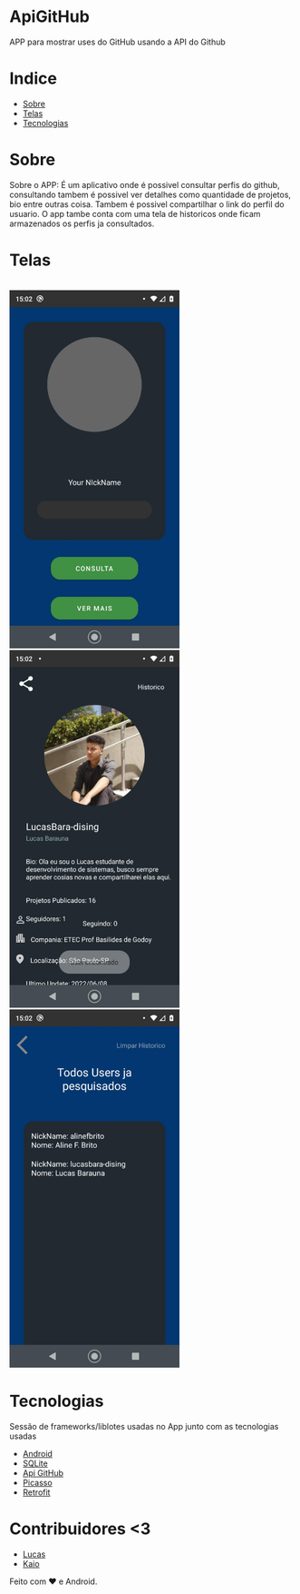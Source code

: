 # ApiGitHub
APP para mostrar uses do GitHub usando a API do Github

# Indice

- [Sobre](#sobre)
- [Telas](#telas)
- [Tecnologias](#tecnologias)

# Sobre
 Sobre o APP: É um aplicativo onde é possivel consultar perfis do github, consultando tambem é possivel ver detalhes como quantidade de projetos, bio entre outras coisa. 
 Tambem é possivel compartilhar o link do perfil do usuario. O app tambe conta com uma tela de historicos onde ficam armazenados os perfis ja consultados. 
 
 # Telas
 <br>
 <img src="https://raw.githubusercontent.com/LucasBara-dising/ApiGitHub/master/Screenshot_20220614-150206.png" alt="Tela de consulta " width="300px"/>
 <img src="https://github.com/LucasBara-dising/ApiGitHub/blob/master/Screenshot_20220614-150229.png" alt="Tela de detlhes " width="300px"/>
 <img src="https://github.com/LucasBara-dising/ApiGitHub/blob/master/Screenshot_20220614-150236.png" alt="Tela de Historico " width="300px"/>
 
 # Tecnologias
 Sessão de frameworks/liblotes usadas no App junto com as tecnologias usadas
* [Android](https://reactjs.org/)
* [SQLite](https://www.sqlite.org/index.html)
* [Api GitHub](https://docs.github.com/pt/developers/overview/about-githubs-apis)
* [Picasso](https://square.github.io/picasso/)
* [Retrofit](https://square.github.io/retrofit/)

# Contribuidores <3
* [Lucas](https://github.com/LucasBara-dising)
* [Kaio](https://github.com/otaldoeu)

Feito com :heart: e Android.
